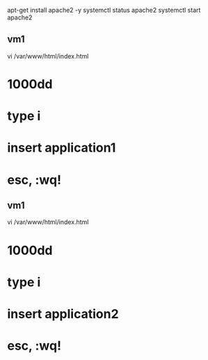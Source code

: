 apt-get install apache2 -y
systemctl status apache2
systemctl start apache2
## vm1
vi /var/www/html/index.html
# 1000dd
# type i
# insert application1
# esc, :wq!

## vm1
vi /var/www/html/index.html
# 1000dd
# type i
# insert application2
# esc, :wq!